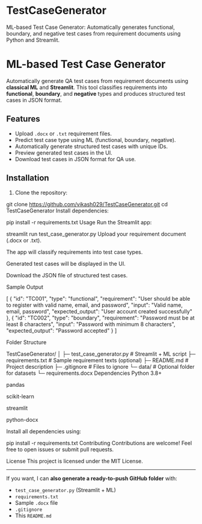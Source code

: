# TestCaseGenerator
ML-based Test Case Generator: Automatically generates functional, boundary, and negative test cases from requirement documents using Python and Streamlit.

# ML-based Test Case Generator

Automatically generate QA test cases from requirement documents using **classical ML** and **Streamlit**. This tool classifies requirements into **functional**, **boundary**, and **negative** types and produces structured test cases in JSON format.

## Features
- Upload `.docx` or `.txt` requirement files.
- Predict test case type using ML (functional, boundary, negative).
- Automatically generate structured test cases with unique IDs.
- Preview generated test cases in the UI.
- Download test cases in JSON format for QA use.

## Installation

1. Clone the repository:

git clone https://github.com/vikash029/TestCaseGenerator.git
cd TestCaseGenerator
Install dependencies:

pip install -r requirements.txt
Usage
Run the Streamlit app:


streamlit run test_case_generator.py
Upload your requirement document (.docx or .txt).

The app will classify requirements into test case types.

Generated test cases will be displayed in the UI.

Download the JSON file of structured test cases.

Sample Output

[
  {
    "id": "TC001",
    "type": "functional",
    "requirement": "User should be able to register with valid name, email, and password",
    "input": "Valid name, email, password",
    "expected_output": "User account created successfully"
  },
  {
    "id": "TC002",
    "type": "boundary",
    "requirement": "Password must be at least 8 characters",
    "input": "Password with minimum 8 characters",
    "expected_output": "Password accepted"
  }
]

Folder Structure

TestCaseGenerator/
│
├─ test_case_generator.py      # Streamlit + ML script
├─ requirements.txt            # Sample requirement texts (optional)
├─ README.md                   # Project description
├─ .gitignore                  # Files to ignore
└─ data/                       # Optional folder for datasets
    └─ requirements.docx
Dependencies
Python 3.8+

pandas

scikit-learn

streamlit

python-docx

Install all dependencies using:

pip install -r requirements.txt
Contributing
Contributions are welcome! Feel free to open issues or submit pull requests.

License
This project is licensed under the MIT License.


---

If you want, I can **also generate a ready-to-push GitHub folder** with:  

- `test_case_generator.py` (Streamlit + ML)  
- `requirements.txt`  
- Sample `.docx` file  
- `.gitignore`  
- This `README.md`  


